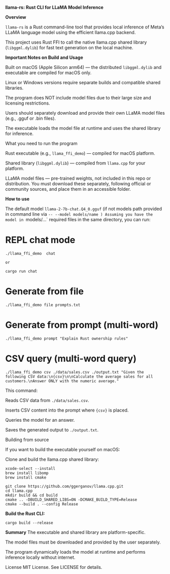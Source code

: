 **llama-rs: Rust CLI for LLaMA Model Inference**

**Overview**

`llama-rs` is a Rust command-line tool that provides local inference of Meta’s LLaMA language model using the efficient llama.cpp backend.

This project uses Rust FFI to call the native llama.cpp shared library (`libggml.dylib`) for fast text generation on the local machine.

**Important Notes on Build and Usage**

Built on macOS (Apple Silicon arm64) — the distributed `libggml.dylib` and executable are compiled for macOS only.

Linux or Windows versions require separate builds and compatible shared libraries.

The program does NOT include model files due to their large size and licensing restrictions.

Users should separately download and provide their own LLaMA model files (e.g., .gguf or .bin files).

The executable loads the model file at runtime and uses the shared library for inference.

What you need to run the program

Rust executable (e.g., `llama_ffi_demo`) — compiled for macOS platform.

Shared library (`libggml.dylib`) — compiled from `llama.cpp` for your platform.

LLaMA model files — pre-trained weights, not included in this repo or distribution.
You must download these separately, following official or community sources, and place them in an accessible folder.

**How to use**

The default model `llama-2-7b-chat.Q4_0.gguf` (if not models path provided in command line via `-- --model models/name )
Assuming you have the model in `models/...` required files in the same directory, you can run:


# REPL chat mode
```
./llama_ffi_demo  chat

or 

cargo run chat
```

# Generate from file

```
./llama_ffi_demo file prompts.txt
``` 

# Generate from prompt (multi-word)

```
./llama_ffi_demo prompt "Explain Rust ownership rules"
``` 

# CSV query (multi-word query)

```
./llama_ffi_demo csv ./data/sales.csv ./output.txt "Given the following CSV data:\n{csv}\n\nCalculate the average sales for all customers.\nAnswer ONLY with the numeric average."
```

This command:

Reads CSV data from `./data/sales.csv`.

Inserts CSV content into the prompt where `{csv}` is placed.

Queries the model for an answer.

Saves the generated output to `./output.txt`.

Building from source

If you want to build the executable yourself on macOS:

Clone and build the llama.cpp shared library:

```shell
xcode-select --install
brew install libomp
brew install cmake

git clone https://github.com/ggerganov/llama.cpp.git
cd llama.cpp
mkdir build && cd build
cmake .. -DBUILD_SHARED_LIBS=ON -DCMAKE_BUILD_TYPE=Release
cmake --build . --config Release
```

**Build the Rust CLI:**

````shell
cargo build --release
````

**Summary**
The executable and shared library are platform-specific.

The model files must be downloaded and provided by the user separately.

The program dynamically loads the model at runtime and performs inference locally without internet.

License
MIT License. See LICENSE for details.
